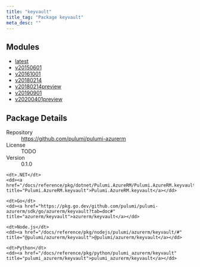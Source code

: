 ```yaml
---
title: "keyvault"
title_tag: "Package keyvault"
meta_desc: ""
---
```


<!-- WARNING: this file was generated by Pulumi Docs Generator. -->
<!-- Do not edit by hand unless you're certain you know what you are doing! -->



<h2 id="modules">Modules</h2>
<ul class="api">
    <li><a href="latest/" title="latest"><span class="symbol module"></span>latest</a></li>
    <li><a href="v20150601/" title="v20150601"><span class="symbol module"></span>v20150601</a></li>
    <li><a href="v20161001/" title="v20161001"><span class="symbol module"></span>v20161001</a></li>
    <li><a href="v20180214/" title="v20180214"><span class="symbol module"></span>v20180214</a></li>
    <li><a href="v20180214preview/" title="v20180214preview"><span class="symbol module"></span>v20180214preview</a></li>
    <li><a href="v20190901/" title="v20190901"><span class="symbol module"></span>v20190901</a></li>
    <li><a href="v20200401preview/" title="v20200401preview"><span class="symbol module"></span>v20200401preview</a></li>
</ul>

<h2 id="package-details">Package Details</h2>
<dl class="package-details">
	<dt>Repository</dt>
	<dd><a href="https://github.com/pulumi/pulumi-azurerm">https://github.com/pulumi/pulumi-azurerm</a></dd>
	<dt>License</dt>
	<dd>TODO</dd>
	<dt>Version</dt>
	<dd>0.1.0</dd>
</dl>



<dl class="tabular">

    <dt>.NET</dt>
    <dd><a href="/docs/reference/pkg/dotnet/Pulumi.AzureRM/Pulumi.AzureRM.keyvault.html" title="Pulumi.AzureRM.keyvault">Pulumi.AzureRM.keyvault</a></dd>

    <dt>Go</dt>
    <dd><a href="https://pkg.go.dev/github.com/pulumi/pulumi-azurerm/sdk/go/azurerm/keyvault?tab=doc#" title="azurerm/keyvault">azurerm/keyvault</a></dd>

    <dt>Node.js</dt>
    <dd><a href="/docs/reference/pkg/nodejs/pulumi/azurerm/keyvault/#" title="@pulumi/azurerm/keyvault">@pulumi/azurerm/keyvault</a></dd>

    <dt>Python</dt>
    <dd><a href="/docs/reference/pkg/python/pulumi_azurerm/keyvault" title="pulumi_azurerm/keyvault">pulumi_azurerm/keyvault</a></dd>

</dl>

